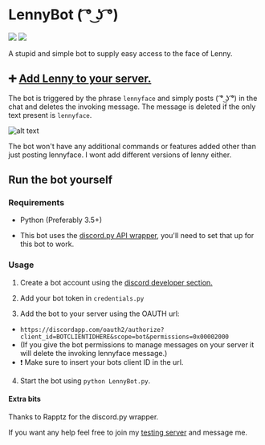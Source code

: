 # LennyBot ( ͡° ͜ʖ ͡°)

[<img src="https://img.shields.io/badge/discord-py-blue.svg">](https://github.com/Rapptz/discord.py) [<img src="https://discordapp.com/api/guilds/141694252361973770/widget.png?style=shield">](https://discord.gg/0n4QSS0mmQNtD5Ve)  

A stupid and simple bot to supply easy access to the face of Lenny.

## :heavy_plus_sign: [Add Lenny to your server.](https://discordapp.com/oauth2/authorize?client_id=193179442665750528&scope=bot&permissions=0x00002000)


The bot is triggered by the phrase `lennyface` and simply posts ( ͡° ͜ʖ ͡°) in the chat and deletes the invoking message.
The message is deleted if the only text present is `lennyface`.

![alt text](https://dl.dropboxusercontent.com/u/26484094/PERMANANT/lennyface.gif)

The bot won't have any additional commands or features added other than just posting lennyface. I wont add different versions of lenny either.

## Run the bot yourself
### Requirements
* Python (Preferably 3.5+)

* This bot uses the [discord.py API wrapper](https://github.com/Rapptz/discord.py), you'll need to set that up for this bot to work.

### Usage

1. Create a bot account using the [discord developer section.](https://discordapp.com/developers/applications/me)
2. Add your bot token in `credentials.py`

3. Add the bot to your server using the OAUTH url:
  * `https://discordapp.com/oauth2/authorize?client_id=BOTCLIENTIDHERE&scope=bot&permissions=0x00002000`
  * (If you give the bot permissions to manage messages on your server it will delete the invoking lennyface message.)
  * :exclamation: Make sure to insert your bots client ID in the url.

4. Start the bot using `python LennyBot.py`.

#### Extra bits
Thanks to Rapptz for the discord.py wrapper.

If you want any help feel free to join my [testing server](https://discord.gg/0n4QSS0mmQNtD5Ve) and message me.
